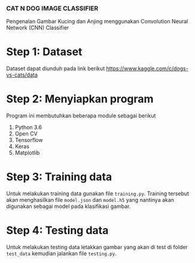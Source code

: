 ### CAT N DOG IMAGE CLASSIFIER
Pengenalan Gambar Kucing dan Anjing menggunakan Convolution Neural Network (CNN) Classifier

# Step 1: Dataset
Dataset dapat diunduh pada link berikut https://www.kaggle.com/c/dogs-vs-cats/data

# Step 2: Menyiapkan program
Program ini membutuhkan beberapa module sebagai berikut
1. Python 3.6
2. Open CV
3. Tensorflow
4. Keras
5. Matplotlib

# Step 3: Training data
Untuk melakukan training data gunakan file ```training.py```. Training tersebut akan menghasilkan file ```model.json``` dan ```model.h5``` yang nantinya akan digunakan sebagai model pada klasifikasi gambar.

# Step 4: Testing data
Untuk melakukan testing data letakkan gambar yang akan di test di folder ```test_data``` kemudian jalankan file ```testing.py```.
